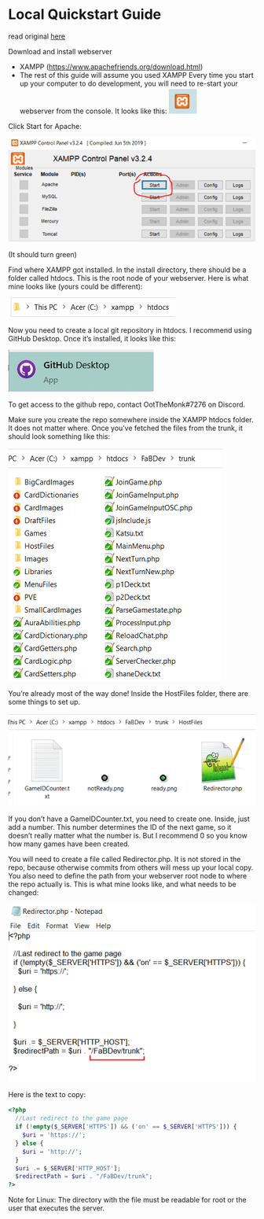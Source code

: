 # Local Quickstart Guide

read original [here](https://docs.google.com/document/d/1qVlTrst58iZ_6xD9PkxIgZUiSKzV-S4eTJmK32qzaP0)

Download and install webserver

- XAMPP (https://www.apachefriends.org/download.html)
- The rest of this guide will assume you used XAMPP
  Every time you start up your computer to do development, you will need to re-start your webserver from the console. It looks like this:
  ![xampp](.github/xampp-icon.png)

Click Start for Apache:

![xampp control](.github/xampp-control-panel.png)

(It should turn green)

Find where XAMPP got installed. In the install directory, there should be a folder called htdocs. This is the root node of your webserver. Here is what mine looks like (yours could be different):

![xampp path](.github/xampp-path.png)

Now you need to create a local git repository in htdocs. I recommend using GitHub Desktop. Once it’s installed, it looks like this:

![github desktop](.github/github-desktop.png)

To get access to the github repo, contact OotTheMonk#7276 on Discord.

Make sure you create the repo somewhere inside the XAMPP htdocs folder. It does not matter where. Once you’ve fetched the files from the trunk, it should look something like this:

![trunk](.github/trunk.png)

You’re already most of the way done! Inside the HostFiles folder, there are some things to set up.

![host files](.github/hostFiles.png)

If you don’t have a GameIDCounter.txt, you need to create one. Inside, just add a number. This number determines the ID of the next game, so it doesn’t really matter what the number is. But I recommend 0 so you know how many games have been created.

You will need to create a file called Redirector.php. It is not stored in the repo, because otherwise commits from others will mess up your local copy. You also need to define the path from your webserver root node to where the repo actually is. This is what mine looks like, and what needs to be changed:

![redirector](.github/notepad.png)

Here is the text to copy:

```php
<?php
  //Last redirect to the game page
  if (!empty($_SERVER['HTTPS']) && ('on' == $_SERVER['HTTPS'])) {
    $uri = 'https://';
  } else {
    $uri = 'http://';
  }
  $uri .= $_SERVER['HTTP_HOST'];
  $redirectPath = $uri . "/FaBDev/trunk";
?>
```

Note for Linux: The directory with the file must be readable for root or the user that executes the server.
